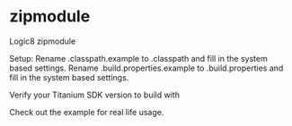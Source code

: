 zipmodule
=========

Logic8 zipmodule

Setup:
Rename .classpath.example to .classpath and fill in the system based settings.
Rename .build.properties.example to .build.properties and fill in the system based settings.

Verify your Titanium SDK version to build with

Check out the example for real life usage.
